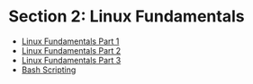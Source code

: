 # Section 2: Linux Fundamentals

- [Linux Fundamentals Part 1](//SOC/1_Pre_Security/4_Linux_Fundamentals/1_Linux_Fundamentals_Part_1.md)  
- [Linux Fundamentals Part 2](//SOC/1_Pre_Security/4_Linux_Fundamentals/2_Linux_Fundamentals_Part_2.md)  
- [Linux Fundamentals Part 3](//SOC/1_Pre_Security/4_Linux_Fundamentals/3_Linux_Fundamentals_Part_3.md)  
- [Bash Scripting](//SOC/1_Pre_Security/4_Linux_Fundamentals/4_Bash_Scripting.md)

